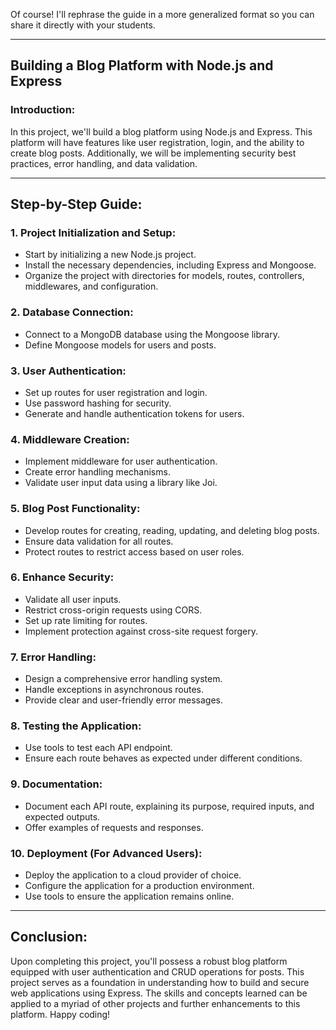 Of course! I'll rephrase the guide in a more generalized format so you can share it directly with your students.

---

## **Building a Blog Platform with Node.js and Express**

### **Introduction:**

In this project, we'll build a blog platform using Node.js and Express. This platform will have features like user registration, login, and the ability to create blog posts. Additionally, we will be implementing security best practices, error handling, and data validation.

---

## **Step-by-Step Guide:**

### **1. Project Initialization and Setup:**

- Start by initializing a new Node.js project.
- Install the necessary dependencies, including Express and Mongoose.
- Organize the project with directories for models, routes, controllers, middlewares, and configuration.

### **2. Database Connection:**

- Connect to a MongoDB database using the Mongoose library.
- Define Mongoose models for users and posts.

### **3. User Authentication:**

- Set up routes for user registration and login.
- Use password hashing for security.
- Generate and handle authentication tokens for users.

### **4. Middleware Creation:**

- Implement middleware for user authentication.
- Create error handling mechanisms.
- Validate user input data using a library like Joi.

### **5. Blog Post Functionality:**

- Develop routes for creating, reading, updating, and deleting blog posts.
- Ensure data validation for all routes.
- Protect routes to restrict access based on user roles.

### **6. Enhance Security:**

- Validate all user inputs.
- Restrict cross-origin requests using CORS.
- Set up rate limiting for routes.
- Implement protection against cross-site request forgery.

### **7. Error Handling:**

- Design a comprehensive error handling system.
- Handle exceptions in asynchronous routes.
- Provide clear and user-friendly error messages.

### **8. Testing the Application:**

- Use tools to test each API endpoint.
- Ensure each route behaves as expected under different conditions.

### **9. Documentation:**

- Document each API route, explaining its purpose, required inputs, and expected outputs.
- Offer examples of requests and responses.

### **10. Deployment (For Advanced Users):**

- Deploy the application to a cloud provider of choice.
- Configure the application for a production environment.
- Use tools to ensure the application remains online.

---

## **Conclusion:**

Upon completing this project, you'll possess a robust blog platform equipped with user authentication and CRUD operations for posts. This project serves as a foundation in understanding how to build and secure web applications using Express. The skills and concepts learned can be applied to a myriad of other projects and further enhancements to this platform. Happy coding!
